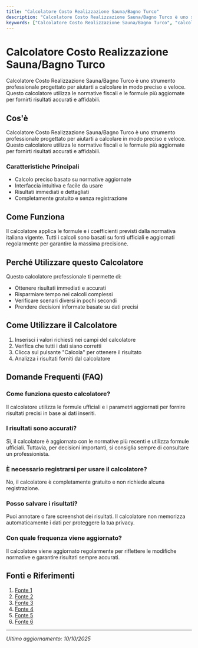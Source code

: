 ```yaml
---
title: "Calcolatore Costo Realizzazione Sauna/Bagno Turco"
description: "Calcolatore Costo Realizzazione Sauna/Bagno Turco è uno strumento professionale progettato per aiutarti a calcolare in modo preciso e veloce. Questo calcolatore utilizza le normative fiscali e le formule più aggiornate per fornirti risultati accurati e affidabili."
keywords: ["Calcolatore Costo Realizzazione Sauna/Bagno Turco", "calcolatore", "calcolo online"]
---
```


# Calcolatore Costo Realizzazione Sauna/Bagno Turco

Calcolatore Costo Realizzazione Sauna/Bagno Turco è uno strumento professionale progettato per aiutarti a calcolare in modo preciso e veloce. Questo calcolatore utilizza le normative fiscali e le formule più aggiornate per fornirti risultati accurati e affidabili.

## Cos'è

Calcolatore Costo Realizzazione Sauna/Bagno Turco è uno strumento professionale progettato per aiutarti a calcolare in modo preciso e veloce. Questo calcolatore utilizza le normative fiscali e le formule più aggiornate per fornirti risultati accurati e affidabili.

### Caratteristiche Principali

- Calcolo preciso basato su normative aggiornate
- Interfaccia intuitiva e facile da usare
- Risultati immediati e dettagliati
- Completamente gratuito e senza registrazione

## Come Funziona

Il calcolatore applica le formule e i coefficienti previsti dalla normativa italiana vigente. Tutti i calcoli sono basati su fonti ufficiali e aggiornati regolarmente per garantire la massima precisione.

## Perché Utilizzare questo Calcolatore

Questo calcolatore professionale ti permette di:

- Ottenere risultati immediati e accurati
- Risparmiare tempo nei calcoli complessi
- Verificare scenari diversi in pochi secondi
- Prendere decisioni informate basate su dati precisi

## Come Utilizzare il Calcolatore

1. Inserisci i valori richiesti nei campi del calcolatore
2. Verifica che tutti i dati siano corretti
3. Clicca sul pulsante "Calcola" per ottenere il risultato
4. Analizza i risultati forniti dal calcolatore

## Domande Frequenti (FAQ)

### Come funziona questo calcolatore?

Il calcolatore utilizza le formule ufficiali e i parametri aggiornati per fornire risultati precisi in base ai dati inseriti.

### I risultati sono accurati?

Sì, il calcolatore è aggiornato con le normative più recenti e utilizza formule ufficiali. Tuttavia, per decisioni importanti, si consiglia sempre di consultare un professionista.

### È necessario registrarsi per usare il calcolatore?

No, il calcolatore è completamente gratuito e non richiede alcuna registrazione.

### Posso salvare i risultati?

Puoi annotare o fare screenshot dei risultati. Il calcolatore non memorizza automaticamente i dati per proteggere la tua privacy.

### Con quale frequenza viene aggiornato?

Il calcolatore viene aggiornato regolarmente per riflettere le modifiche normative e garantire risultati sempre accurati.

## Fonti e Riferimenti

1. [Fonte 1](https://www.cronoshare.it/quanto-costa/installare-sauna)
2. [Fonte 2](https://www.expondo.it/ispirazioni/come-costruire-una-sauna-a-casa/)
3. [Fonte 3](https://evowellness.it/faq/qual-e-il-consumo-energetico-di-una-sauna-e-di-un-bagno-turco-quanto-costa/)
4. [Fonte 4](https://www.idealista.it/news/finanza/casa/2025/02/16/208630-quanto-costa-una-sauna-da-casa-ecco-cosa-sapere-voce-per-voce)
5. [Fonte 5](https://rbpiscine.it/wellness-spa/costo-annuale-sauna-e-bagno-turco-in-casa/)
6. [Fonte 6](https://www.airdomus.com/blog-casa/attualita/quanto-costa-una-sauna-in-casa/)

---

*Ultimo aggiornamento: 10/10/2025*
